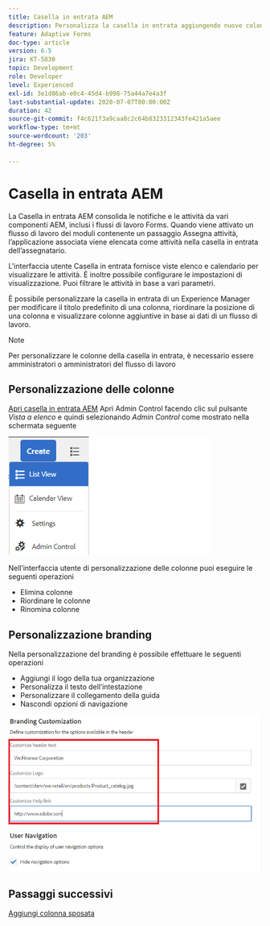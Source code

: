 ```yaml
---
title: Casella in entrata AEM
description: Personalizza la casella in entrata aggiungendo nuove colonne basate sui dati del flusso di lavoro
feature: Adaptive Forms
doc-type: article
version: 6.5
jira: KT-5830
topic: Development
role: Developer
level: Experienced
exl-id: 3e1d86ab-e0c4-45d4-b998-75a44a7e4a3f
last-substantial-update: 2020-07-07T00:00:00Z
duration: 42
source-git-commit: f4c621f3a9caa8c2c64b8323312343fe421a5aee
workflow-type: tm+mt
source-wordcount: '203'
ht-degree: 5%

---
```


# Casella in entrata AEM

La Casella in entrata AEM consolida le notifiche e le attività da vari componenti AEM, inclusi i flussi di lavoro Forms. Quando viene attivato un flusso di lavoro dei moduli contenente un passaggio Assegna attività, l’applicazione associata viene elencata come attività nella casella in entrata dell’assegnatario.

L&#39;interfaccia utente Casella in entrata fornisce viste elenco e calendario per visualizzare le attività. È inoltre possibile configurare le impostazioni di visualizzazione. Puoi filtrare le attività in base a vari parametri.

È possibile personalizzare la casella in entrata di un Experience Manager per modificare il titolo predefinito di una colonna, riordinare la posizione di una colonna e visualizzare colonne aggiuntive in base ai dati di un flusso di lavoro.

>[!NOTE]
>
>Per personalizzare le colonne della casella in entrata, è necessario essere amministratori o amministratori del flusso di lavoro

## Personalizzazione delle colonne

[Apri casella in entrata AEM](http://localhost:4502/aem/inbox)
Apri Admin Control facendo clic sul pulsante _Vista a elenco_ e quindi selezionando _Admin Control_ come mostrato nella schermata seguente

![admin-control](assets/open-customization.png)

Nell’interfaccia utente di personalizzazione delle colonne puoi eseguire le seguenti operazioni

* Elimina colonne
* Riordinare le colonne
* Rinomina colonne

## Personalizzazione branding

Nella personalizzazione del branding è possibile effettuare le seguenti operazioni

* Aggiungi il logo della tua organizzazione
* Personalizza il testo dell’intestazione
* Personalizzare il collegamento della guida
* Nascondi opzioni di navigazione

![inbox-branding](assets/branding-customization.PNG)

## Passaggi successivi

[Aggiungi colonna sposata](./add-married-column.md)
